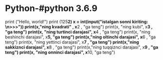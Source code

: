 # Python-#python 3.6.9

print ("Hello, world!")
print (125**2)
x = int(input("istalgan sonni kiriting: \n>>>"))
print(x,"ning kvadrati" , x**2 , "ga teng")
print(x, "ning kubi", x**3 , "ga teng")
print(x, "ning turtinci darajasi", x**4 , "ga teng")
print(x, "ning beshinchi darajasi", x**5, "ga teng")
print(x,"ning oltinchi darajasi", x**6 , "ga teng")
print(x, "ning yettinci darajasi", x**7 , "ga teng")
print(x,"ning sakkiznci darajasi", x**8 , "ga teng")
print(x,"ning tuqqiznci darajasi", x**9 , "ga teng")
print(x, "ning onninci darajasi", x**10, "ga teng")
